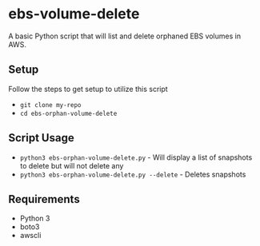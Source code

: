 # ebs-volume-delete
A basic Python script that will list and delete orphaned EBS volumes in AWS.

## Setup
Follow the steps to get setup to utilize this script
* `git clone my-repo`
* `cd ebs-orphan-volume-delete`

## Script Usage
* `python3 ebs-orphan-volume-delete.py`  - Will display a list of snapshots to delete but will not delete any
* `python3 ebs-orphan-volume-delete.py --delete` - Deletes snapshots

## Requirements
* Python 3
* boto3
* awscli

